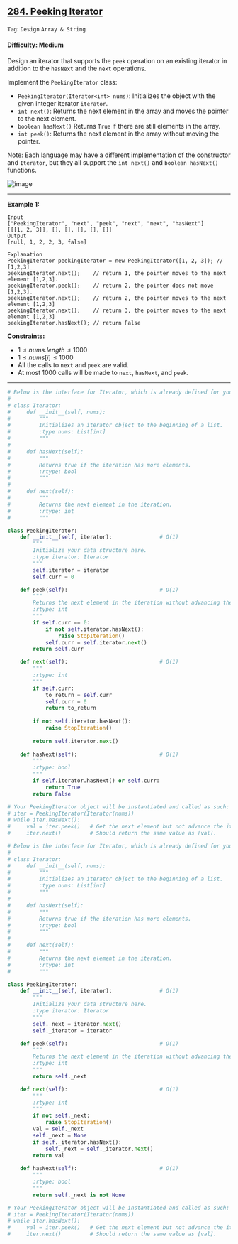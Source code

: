 ## [284. Peeking Iterator](https://leetcode.com/problems/peeking-iterator)

```Tag```: ```Design``` ```Array & String```

#### Difficulty: Medium

Design an iterator that supports the ```peek``` operation on an existing iterator in addition to the ```hasNext``` and the ```next``` operations.

Implement the ```PeekingIterator``` class:

- ```PeekingIterator(Iterator<int> nums)```: Initializes the object with the given integer iterator ```iterator```.
- ```int next()```: Returns the next element in the array and moves the pointer to the next element.
- ```boolean hasNext()``` Returns ```True``` if there are still elements in the array.
- ```int peek()```: Returns the next element in the array without moving the pointer.

Note: Each language may have a different implementation of the constructor and ```Iterator```, but they all support the ```int next()``` and ```boolean hasNext()``` functions.

![image](https://github.com/quananhle/Python/assets/35042430/f8f11e01-3758-4ab9-adad-8a184107b769)

---

__Example 1:__
```
Input
["PeekingIterator", "next", "peek", "next", "next", "hasNext"]
[[[1, 2, 3]], [], [], [], [], []]
Output
[null, 1, 2, 2, 3, false]

Explanation
PeekingIterator peekingIterator = new PeekingIterator([1, 2, 3]); // [1,2,3]
peekingIterator.next();    // return 1, the pointer moves to the next element [1,2,3].
peekingIterator.peek();    // return 2, the pointer does not move [1,2,3].
peekingIterator.next();    // return 2, the pointer moves to the next element [1,2,3]
peekingIterator.next();    // return 3, the pointer moves to the next element [1,2,3]
peekingIterator.hasNext(); // return False
```

__Constraints:__

- $1 \le nums.length \le 1000$
- $1 \le nums[i] \le 1000$
- All the calls to ```next``` and ```peek``` are valid.
- At most 1000 calls will be made to ```next```, ```hasNext```, and ```peek```.

---

```Python
# Below is the interface for Iterator, which is already defined for you.
#
# class Iterator:
#     def __init__(self, nums):
#         """
#         Initializes an iterator object to the beginning of a list.
#         :type nums: List[int]
#         """
#
#     def hasNext(self):
#         """
#         Returns true if the iteration has more elements.
#         :rtype: bool
#         """
#
#     def next(self):
#         """
#         Returns the next element in the iteration.
#         :rtype: int
#         """

class PeekingIterator:
    def __init__(self, iterator):               # O(1)
        """
        Initialize your data structure here.
        :type iterator: Iterator
        """
        self.iterator = iterator
        self.curr = 0

    def peek(self):                             # O(1)
        """
        Returns the next element in the iteration without advancing the iterator.
        :rtype: int
        """
        if self.curr == 0:
            if not self.iterator.hasNext():
                raise StopIteration()
            self.curr = self.iterator.next()
        return self.curr

    def next(self):                             # O(1)
        """
        :rtype: int
        """
        if self.curr:
            to_return = self.curr
            self.curr = 0
            return to_return
        
        if not self.iterator.hasNext():
            raise StopIteration()
        
        return self.iterator.next()
        
    def hasNext(self):                          # O(1)
        """
        :rtype: bool
        """
        if self.iterator.hasNext() or self.curr:
            return True
        return False

# Your PeekingIterator object will be instantiated and called as such:
# iter = PeekingIterator(Iterator(nums))
# while iter.hasNext():
#     val = iter.peek()   # Get the next element but not advance the iterator.
#     iter.next()         # Should return the same value as [val].
```

```Python
# Below is the interface for Iterator, which is already defined for you.
#
# class Iterator:
#     def __init__(self, nums):
#         """
#         Initializes an iterator object to the beginning of a list.
#         :type nums: List[int]
#         """
#
#     def hasNext(self):
#         """
#         Returns true if the iteration has more elements.
#         :rtype: bool
#         """
#
#     def next(self):
#         """
#         Returns the next element in the iteration.
#         :rtype: int
#         """

class PeekingIterator:
    def __init__(self, iterator):               # O(1)
        """
        Initialize your data structure here.
        :type iterator: Iterator
        """
        self._next = iterator.next()
        self._iterator = iterator

    def peek(self):                             # O(1)
        """
        Returns the next element in the iteration without advancing the iterator.
        :rtype: int
        """
        return self._next

    def next(self):                             # O(1)
        """
        :rtype: int
        """
        if not self._next:
            raise StopIteration()
        val = self._next
        self._next = None
        if self._iterator.hasNext():
            self._next = self._iterator.next()
        return val
    
    def hasNext(self):                          # O(1)
        """
        :rtype: bool
        """
        return self._next is not None

# Your PeekingIterator object will be instantiated and called as such:
# iter = PeekingIterator(Iterator(nums))
# while iter.hasNext():
#     val = iter.peek()   # Get the next element but not advance the iterator.
#     iter.next()         # Should return the same value as [val].
```
